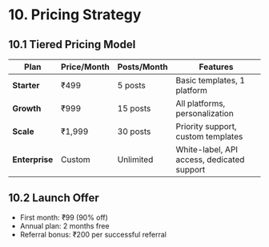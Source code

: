 # 10. Pricing Strategy

## 10.1 Tiered Pricing Model
| Plan | Price/Month | Posts/Month | Features |
|------|-------------|-------------|----------|
| **Starter** | ₹499 | 5 posts | Basic templates, 1 platform |
| **Growth** | ₹999 | 15 posts | All platforms, personalization |
| **Scale** | ₹1,999 | 30 posts | Priority support, custom templates |
| **Enterprise** | Custom | Unlimited | White-label, API access, dedicated support |

## 10.2 Launch Offer
- First month: ₹99 (90% off)
- Annual plan: 2 months free
- Referral bonus: ₹200 per successful referral
